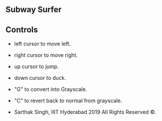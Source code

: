## Subway Surfer


## Controls
- left cursor to move left.
- right cursor to move right.
- up cursor to jump.
- down cursor to duck.
- "G" to convert into Grayscale.
- "C" to revert back to normal from grayscale.


- Sarthak Singh, IIIT Hyderabad 2019 All Rights Reserved ©. 